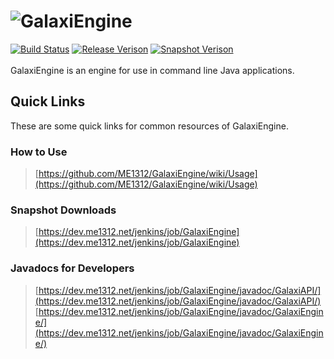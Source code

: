 # ![GalaxiEngine](https://i.postimg.cc/J00GngWs/Galaxi-Banner.png)
[![Build Status](https://dev.me1312.net/jenkins/job/GalaxiEngine/badge/icon)](https://dev.me1312.net/jenkins/job/GalaxiEngine/) 
[![Release Verison](https://img.shields.io/github/release/ME1312/GalaxiEngine/all.svg)](https://github.com/ME1312/GalaxiEngine/releases) [![Snapshot Verison](https://img.shields.io/badge/dynamic/xml.svg?label=snapshot&url=https%3A%2F%2Fdev.me1312.net%2Fmaven%2Fnet%2FME1312%2FGalaxi%2FGalaxiEngine%2Fmaven-metadata.xml&query=%2F%2Fversioning%2Frelease&colorB=blue)](https://dev.me1312.net/jenkins/job/GalaxiEngine/)<br><br>
GalaxiEngine is an engine for use in command line Java applications.

## Quick Links
These are some quick links for common resources of GalaxiEngine.

### How to Use
> [https://github.com/ME1312/GalaxiEngine/wiki/Usage](https://github.com/ME1312/GalaxiEngine/wiki/Usage)

### Snapshot Downloads
> [https://dev.me1312.net/jenkins/job/GalaxiEngine](https://dev.me1312.net/jenkins/job/GalaxiEngine)

### Javadocs for Developers
> [https://dev.me1312.net/jenkins/job/GalaxiEngine/javadoc/GalaxiAPI/](https://dev.me1312.net/jenkins/job/GalaxiEngine/javadoc/GalaxiAPI/)<br>
> [https://dev.me1312.net/jenkins/job/GalaxiEngine/javadoc/GalaxiEngine/](https://dev.me1312.net/jenkins/job/GalaxiEngine/javadoc/GalaxiEngine/)<br>
